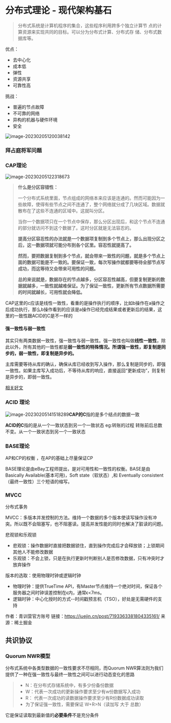 # 分布式理论 - 现代架构基石

>  	分布式系统是计算机程序的集合，这些程序利用跨多个独立计算节
> 点的计算资源来实现共同的目标。可以分为分布式计算、分布式存
> 储、分布式数据库等。

优点：

+ 去中心化
+ 成本低
+ 弹性
+ 资源共享
+ 可靠性高

挑战：

+ 普遍的节点故障
+ 不可靠的网络
+ 异构的机器与硬件环境
+ 安全

![image-20230205120038142](http://bijioss.donggei.top/image-20230205120038142.png)

### 拜占庭将军问题

### CAP理论

![image-20230205122318673](http://bijioss.donggei.top/image-20230205122318673.png)



>**什么是分区容错性：**
>
>一个分布式系统里面，节点组成的网络本来应该是连通的。然而可能因为一些故障，使得有些节点之间不连通了，整个网络就分成了几块区域。数据就散布在了这些不连通的区域中。这就叫分区。
>
>当你一个数据项只在一个节点中保存，那么分区出现后，和这个节点不连通的部分就访问不到这个数据了。这时分区就是无法容忍的。
>
>**提高分区容忍性的办法就是一个数据项复制到多个节点上，那么出现分区之后，这一数据项就可能分布到各个区里。容忍性就提高了。**
>
>**然而，要把数据复制到多个节点，就会带来一致性的问题，就是多个节点上面的数据可能是不一致的。要保证一致，每次写操作就都要等待全部节点写成功，而这等待又会带来可用性的问题。**
>
>**总的来说就是，数据存在的节点越多，分区容忍性越高，但要复制更新的数据就越多，一致性就越难保证。为了保证一致性，更新所有节点数据所需要的时间就越长，可用性就会降低。**

CAP这里的c应该是线性一致性，看重的是操作执行的顺序，比如b操作在a操作之后成功执行，那么b操作看到的应该是a操作已经完成结果或者更新后的结果，这里的一致性跟ACID的C是不一样的

#### 强一致性与弱一致性

其实只有两类数据一致性，强一致性与弱一致性。强一致性也叫做**线性一致性**，除此以外，所有其他的一致性都是**弱一致性的特殊情况。所谓强一致性，即复制是同步的，弱一致性，即复制是异步的。**

主库需要等待从库的确认，确保从库已经收到写入操作，那么复制是同步的，即强一致性。如果主库写入成功后，不等待从库的响应，直接返回“更新成功”，则复制是异步的，即弱一致性。

[相关好文](https://zhuanlan.zhihu.com/p/67949045)

### ACID 理论

![image-20230205141518289](http://bijioss.donggei.top/image-20230205141518289.png)**CAP的C**指的是多个结点的数据一致

**ACID的C**指的是从一个一致状态到另一个一致状态 eg:转账的过程  转账前后总数不变。从一个一致状态到另一个一致状态

### BASE理论

AP和CP的权衡 ，在AP的基础上尽量保证CP

BASE理论是由eBay工程师提出，是对可用性和一致性的权衡。BASE是由 Basically Available(基本可用)，Soft state（软状态）,和 Eventually consistent（最终一致性）三个短语的缩写。

### MVCC

分布式事务

MVCC：多版本并发控制的方法。维持一个数据的多个版本使读写操作没有冲突。所以既不会阻塞写，也不阻塞读。提高并发性能的同时也解决了脏读的问题。

悲观锁和乐观锁

- 悲观锁：操作数据时直接把数据锁住，直到操作完成后才会释放锁；上锁期间其他人不能修改数据
- 乐观锁：不会上锁，只是在执行更新时判断别人是否修改数据，只有冲突时才放弃操作

版本的选取：使用物理时钟或逻辑时钟

- 物理时钟：提供TrueTime API，有Master节点维持一个绝对时间，保证各个服务器之间时钟误差控制在ϵ内，通常ϵ<7ms。
- 逻辑时钟：中心化授时的方式--时间戳预言机（TSO），好处是无需硬件的支持

作者：青训营官方账号
链接：https://juejin.cn/post/7193363381804335161/
来源：稀土掘金

## 共识协议

### Quorum NWR模型

分布式系统中各类型数据的一致性要求不尽相同，而Quorum NWR算法则为我们提供了一种在强一致性与最终一致性之间可以进行动态变化的思路

> - N：在分布式存储系统中，有多少份备份数据
> - W：代表一次成功的更新操作要求至少有w份数据写入成功
> - R： 代表一次成功的读数据操作要求至少有R份数据成功读取
> -  为了保证强一致性，需要保证 W+R>N（读加写 大于 总数）

它是保证读取到最新值的**必要条件**不是充分条件

